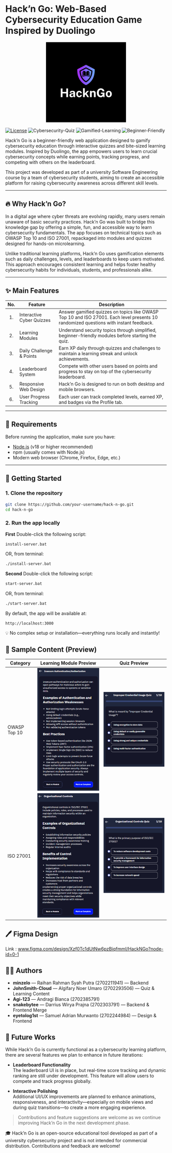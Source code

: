 # Hack’n Go: Web-Based Cybersecurity Education Game Inspired by Duolingo

<p align="center" width="100">
  <img src="static/assets/hackngo-banner.png" alt="Hack'n Go Banner" width="250">
</p>

[![License](https://img.shields.io/badge/License-MIT-green.svg)](LICENSE)
![Cybersecurity-Quiz](https://img.shields.io/badge/Cybersecurity_Quiz-blue)
![Gamified-Learning](https://img.shields.io/badge/Gamified_Learning-orange)
![Beginner-Friendly](https://img.shields.io/badge/Beginner_Friendly-yellow)

Hack’n Go is a beginner-friendly web application designed to gamify cybersecurity education through interactive quizzes and bite-sized learning modules. Inspired by Duolingo, the app empowers users to learn crucial cybersecurity concepts while earning points, tracking progress, and competing with others on the leaderboard.

This project was developed as part of a university Software Engineering course by a team of cybersecurity students, aiming to create an accessible platform for raising cybersecurity awareness across different skill levels.

---

## 🔥 Why Hack’n Go?

In a digital age where cyber threats are evolving rapidly, many users remain unaware of basic security practices. Hack’n Go was built to bridge this knowledge gap by offering a simple, fun, and accessible way to learn cybersecurity fundamentals. The app focuses on technical topics such as OWASP Top 10 and ISO 27001, repackaged into modules and quizzes designed for hands-on microlearning.

Unlike traditional learning platforms, Hack’n Go uses gamification elements such as daily challenges, levels, and leaderboards to keep users motivated. This approach encourages consistent learning and helps foster healthy cybersecurity habits for individuals, students, and professionals alike.

---

## ✨ Main Features

| No. | Feature                     | Description |
|:---:|-----------------------------|-------------|
| 1.  | Interactive Cyber Quizzes   | Answer gamified quizzes on topics like OWASP Top 10 and ISO 27001. Each level presents 10 randomized questions with instant feedback. |
| 2.  | Learning Modules            | Understand security topics through simplified, beginner-friendly modules before starting the quiz. |
| 3.  | Daily Challenge & Points    | Earn XP daily through quizzes and challenges to maintain a learning streak and unlock achievements. |
| 4.  | Leaderboard System          | Compete with other users based on points and progress to stay on top of the cybersecurity leaderboard. |
| 5.  | Responsive Web Design       | Hack’n Go is designed to run on both desktop and mobile browsers. |
| 6.  | User Progress Tracking      | Each user can track completed levels, earned XP, and badges via the Profile tab. |

---

## 🧰 Requirements

Before running the application, make sure you have:

- [Node.js](https://nodejs.org/) (v18 or higher recommended)
- npm (usually comes with Node.js)
- Modern web browser (Chrome, Firefox, Edge, etc.)

---

## 🚀 Getting Started

### 1. Clone the repository

```bash
git clone https://github.com/your-username/hack-n-go.git
cd hack-n-go
```

### 2. Run the app locally

**First**
Double-click the following script:
```bash
install-server.bat
```
OR, from terminal:
```bash
./install-server.bat
```
**Second**
Double-click the following script:
```bash
start-server.bat
```
OR, from terminal:
```bash
./start-server.bat
```
By default, the app will be available at:

```arduino
http://localhost:3000
```
💡 No complex setup or installation—everything runs locally and instantly!

## 🧪 Sample Content (Preview)

| Category     | Learning Module Preview                          | Quiz Preview                          |
|--------------|--------------------------------------------------|----------------------------------------|
| OWASP Top 10 | ![](static/assets/module-preview.png)            | ![](static/assets/quiz-preview.png)   |
| ISO 27001    | ![](static/assets/module-iso.png)                | ![](static/assets/quiz-iso.png)       |

## 🖊️ Figma Design

Link : www.figma.com/design/Xzf0Tc1dUtNw6pzBiqfmmI/HackNGo?node-id=0-1

## 👨‍💻 Authors

- **minzelo** — Raihan Rahman Syah Putra (2702211941) — Backend
- **JohnSmith-Cloud** — Algifary Noer Umaro (2702293506) — Quiz & Learning Content
- **Agi-123** — Andragi Bianca (2702385791)  
- **snakebytee** — Darrius Wirya Prajna (2702303791) — Backend & Frontend Merge
- **eyetolog1st** — Samuel Adrian Murwanto (2702244984) — Design & Frontend

## 🔮 Future Works

While Hack’n Go is currently functional as a cybersecurity learning platform, there are several features we plan to enhance in future iterations:

- **Leaderboard Functionality**  
  The leaderboard UI is in place, but real-time score tracking and dynamic ranking are still under development. This feature will allow users to compete and track progress globally.

- **Interactive Polishing**  
  Additional UI/UX improvements are planned to enhance animations, responsiveness, and interactivity—especially on mobile views and during quiz transitions—to create a more engaging experience.

> Contributions and feature suggestions are welcome as we continue improving Hack’n Go in the next development phase.

🎓 Hack’n Go is an open-source educational tool developed as part of a university cybersecurity project and is not intended for commercial distribution. Contributions and feedback are welcome!

